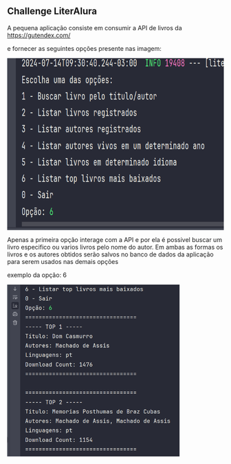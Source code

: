 ## Challenge LiterAlura

A pequena aplicação consiste em consumir a API de livros da https://gutendex.com/

e fornecer as seguintes opções presente nas imagem:

<img align="center" alt="jogo-pic" height="400" src="./Captura de tela 2024-07-14 093055.png"/>

Apenas a primeira opção interage com a API e por ela é possivel buscar um livro especifico ou varios livros pelo nome do autor.
Em ambas as formas os livros e os autores obtidos serão salvos no banco de dados da aplicação para serem usados nas demais opções

exemplo da opção: 6

<img align="center" alt="jogo-pic" height="400" src="./Captura de tela 2024-07-14 093125.png"/>
